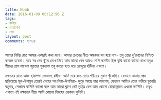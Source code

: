 ```yaml
---
title: Numb
date: 2016-01-08 06:12:56 Z
tags:
- কবিতা
- লেখালেখি
- প্রেম
layout: post
comments: true
---
```


আমার বিনিদ্র রাত আমার একারই কথা বলে।
আমার চোখের নীচে অন্ধকার ঘন হয়ে দাগ-
তবু তোর দু'চোখের নিশ্চিত কাজল হবেনা।
আর সব দেহ ছুঁয়ে মেখে নিয়ে আর কারো স্বেদ
আরও বেশি কমনীয় ছিল বুঝি কারো কারো চোখ
তবুও পীচের প্রেম মাখেনা জুতোর শুকতলা
তবু কারো হাত ধরে রোদ্দুরে হাঁটিনা এখনো।

নক্ষত্রের রাতে আজ ছায়াপথ সেজেছে রঙ্গীন-
আমি তার রঙে তোর শরীরের সুবাস খুঁজেছি।
যেভাবে আমার প্রেম ছড়িয়েছে মূল-উপমূল
তোরই দেহের সব শিরা-উপশিরা-
জুড়ে আছে যার অবশেষ,
যেভাবে আমিও তোর গভীরে ডুবেছি বহুবার,
সেভাবে বাসিনি ভালো বলে
আর কারো ঘ্রাণে নেই তৃপ্তির রেশ
আর কোনো চোরাস্রোতে এখনো ভাসিনি।
তবুও এখানে এই নক্ষত্রের নীচে
আমি কোনো বিরহের দোকান খুলিনি।

